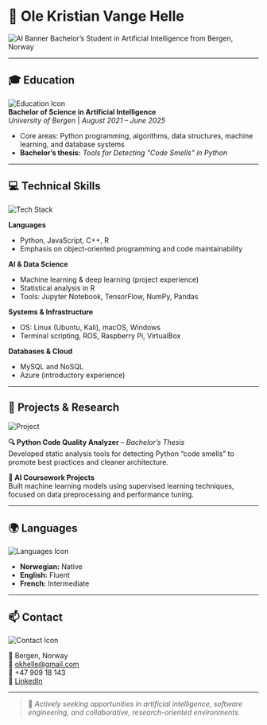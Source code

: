# 👋 Ole Kristian Vange Helle

![AI Banner](https://raw.githubusercontent.com/aleen42/PersonalWiki/master/images/ai.png)
Bachelor’s Student in Artificial Intelligence from Bergen, Norway

---

## 🎓 Education

![Education Icon](https://img.icons8.com/color/48/000000/graduation-cap.png)  
**Bachelor of Science in Artificial Intelligence**  
*University of Bergen* | *August 2021 – June 2025*  

- Core areas: Python programming, algorithms, data structures, machine learning, and database systems  
- **Bachelor’s thesis:** *Tools for Detecting "Code Smells" in Python*

---

## 💻 Technical Skills

![Tech Stack](https://img.icons8.com/clouds/100/000000/code.png)

**Languages**  
- Python, JavaScript, C++, R  
- Emphasis on object-oriented programming and code maintainability  

**AI & Data Science**  
- Machine learning & deep learning (project experience)  
- Statistical analysis in R  
- Tools: Jupyter Notebook, TensorFlow, NumPy, Pandas  

**Systems & Infrastructure**  
- OS: Linux (Ubuntu, Kali), macOS, Windows  
- Terminal scripting, ROS, Raspberry Pi, VirtualBox  

**Databases & Cloud**  
- MySQL and NoSQL  
- Azure (introductory experience)  

---

## 🧠 Projects & Research

![Project](https://img.icons8.com/fluency/96/000000/artificial-intelligence.png)

**🔍 Python Code Quality Analyzer** – *Bachelor’s Thesis*  
Developed static analysis tools for detecting Python “code smells” to promote best practices and cleaner architecture.

**🤖 AI Coursework Projects**  
Built machine learning models using supervised learning techniques, focused on data preprocessing and performance tuning.

---

## 🌍 Languages

![Languages Icon](https://img.icons8.com/color/96/000000/language.png)

- **Norwegian:** Native  
- **English:** Fluent  
- **French:** Intermediate  

---

## 📫 Contact

![Contact Icon](https://img.icons8.com/color/96/000000/communication.png)

📍 Bergen, Norway  
📧 [okhelle@gmail.com](mailto:okhelle@gmail.com)  
📱 +47 909 18 143  
🔗 [LinkedIn](https://www.linkedin.com/in/ole-kristian-helle-a078aa1ab/)

---

> 🚀 *Actively seeking opportunities in artificial intelligence, software engineering, and collaborative, research-oriented environments.*
